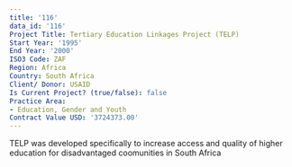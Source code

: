 ```yaml
---
title: '116'
data_id: '116'
Project Title: Tertiary Education Linkages Project (TELP)
Start Year: '1995'
End Year: '2000'
ISO3 Code: ZAF
Region: Africa
Country: South Africa
Client/ Donor: USAID
Is Current Project? (true/false): false
Practice Area:
- Education, Gender and Youth
Contract Value USD: '3724373.00'
---
```


TELP was developed specifically to increase access and quality of higher education for disadvantaged coomunities in South Africa